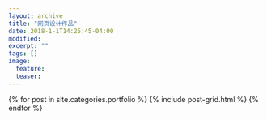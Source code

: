 ```yaml
---
layout: archive
title: "网页设计作品"
date: 2018-1-1T14:25:45-04:00
modified:
excerpt: ""
tags: []
image: 
  feature: 
  teaser:
---
```



<div class="tiles">
{% for post in site.categories.portfolio %}
  {% include post-grid.html %}
{% endfor %}
</div><!-- /.tiles 把所有categories 有 portfolio 的列出来-->
